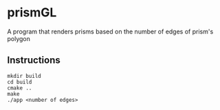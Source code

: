 # prismGL
A program that renders prisms based on the number of edges of prism's polygon

## Instructions
```
mkdir build
cd build
cmake ..
make
./app <number of edges>
```
